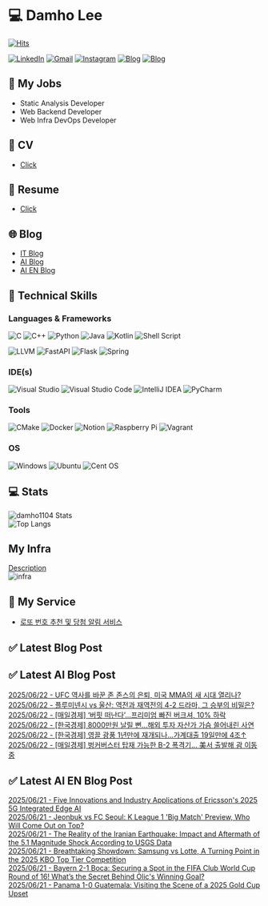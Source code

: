 
# 💻 Damho Lee

[![Hits](https://hits.seeyoufarm.com/api/count/incr/badge.svg?url=https%3A%2F%2Fgithub.com%2Fdamho1104&count_bg=%233D9CC8&title_bg=%23555555&icon=&icon_color=%23E7E7E7&title=hits&edge_flat=false)](https://hits.seeyoufarm.com)  

[![LinkedIn](https://img.shields.io/badge/Linkedin-%230077B5.svg?style=flat&logo=linkedin&logoColor=white)](https://www.linkedin.com/in/damho1104/)
[![Gmail](https://img.shields.io/badge/Gmail-D14836?style=flat&logo=gmail&logoColor=white)](mailto:damho1104@gmail.com)
[![Instagram](https://img.shields.io/badge/Instargram-%23E4405F.svg?style=flat&logo=Instagram&logoColor=white)](https://www.instagram.com/damho1104/)
[![Blog](https://img.shields.io/badge/Blog-%23000000.svg?style=flat&logo=Tistory&logoColor=white)](https://dmomo.co.kr/)
[![Blog](https://img.shields.io/badge/Blog-%23000000.svg?style=flat&logo=WordPress&logoColor=white)](https://blog.ai.dmomo.co.kr/)

## 📃 My Jobs
- Static Analysis Developer
- Web Backend Developer
- Web Infra DevOps Developer

## 📰 CV
- [Click](https://resume.dmomo.net/damho.lee/resume)  

## 📘 Resume
- [Click](https://damho1104.notion.site/8af3191b9815406d95708d9a0cea5a9e)  

## 🌐 Blog
- [IT Blog](https://dmomo.co.kr/)
- [AI Blog](https://blog.ai.dmomo.co.kr/)
- [AI EN Blog](https://ai.trend.dmomo.co.kr/)

## 💪 Technical Skills
### Languages & Frameworks
![C](https://img.shields.io/badge/c-%2300599C.svg?style=flat&logo=c&logoColor=white)
![C++](https://img.shields.io/badge/c++-%2300599C.svg?style=flat&logo=c%2B%2B&logoColor=white)
![Python](https://img.shields.io/badge/Python-3776AB.svg?&style=flat&logo=Python&logoColor=white)
![Java](https://img.shields.io/badge/java-%23ED8B00.svg?style=flat&logo=openjdk&logoColor=white)
![Kotlin](https://img.shields.io/badge/Kotlin-%237F52FF.svg?style=flat&logo=Kotlin&logoColor=white)
![Shell Script](https://img.shields.io/badge/Shell_script-%23121011.svg?style=flat&logo=gnu-bash&logoColor=white)  
  
![LLVM](https://img.shields.io/badge/LLVM/Clang-000B1D.svg?&style=flat&logo=LLVM&logoColor=white)
![FastAPI](https://img.shields.io/badge/FastAPI-005571?style=flat&logo=fastapi)
![Flask](https://img.shields.io/badge/Flask-%23000.svg?style=flat&logo=flask&logoColor=white)
![Spring](https://img.shields.io/badge/Springboot-%236DB33F.svg?style=flat&logo=spring&logoColor=white)
  
  
### IDE(s)
![Visual Studio](https://img.shields.io/badge/Visual%20Studio-5C2D91.svg?style=flat&logo=visual-studio&logoColor=white) 
![Visual Studio Code](https://img.shields.io/badge/Visual%20Studio%20Code-0078d7.svg?style=flat&logo=visual-studio-code&logoColor=white)
![IntelliJ IDEA](https://img.shields.io/badge/IntelliJIDEA-000000.svg?style=flat&logo=intellij-idea&logoColor=white) 
![PyCharm](https://img.shields.io/badge/PyCharm-143?style=flat&logo=pycharm&logoColor=black&color=black&labelColor=green) 


### Tools
![CMake](https://img.shields.io/badge/CMake-%23008FBA.svg?style=flat&logo=cmake&logoColor=white)
![Docker](https://img.shields.io/badge/docker-%230db7ed.svg?style=flat&logo=docker&logoColor=white)
![Notion](https://img.shields.io/badge/Notion-%23000000.svg?style=flat&logo=notion&logoColor=white)
![Raspberry Pi](https://img.shields.io/badge/-RaspberryPi-C51A4A?style=flat&logo=Raspberry-Pi)
![Vagrant](https://img.shields.io/badge/Vagrant-%231563FF.svg?style=flat&logo=vagrant&logoColor=white)


### OS
![Windows](https://img.shields.io/badge/Windows-0078D6?style=flat&logo=windows&logoColor=white)
![Ubuntu](https://img.shields.io/badge/Ubuntu-E95420?style=flat&logo=ubuntu&logoColor=white)
![Cent OS](https://img.shields.io/badge/Cent%20OS-002260?style=flat&logo=centos&logoColor=F0F0F0)


## :computer: Stats
![damho1104 Stats](https://github-readme-stats.vercel.app/api?username=damho1104&hide=issues&show_icons=true&show=prs_merged,prs_merged_percentage&theme=chartreuse-dark)  
![Top Langs](https://github-readme-stats.vercel.app/api/top-langs/?username=damho1104&layout=compact&theme=chartreuse-dark)


## My Infra
[Description](https://dmomo.co.kr/444)  
![infra](https://nextcloud.dmomo.net/apps/files_sharing/publicpreview/EtWDB9RaEXyf4FT?file=/&fileId=142416&x=6016&y=3384&a=true&etag=eee0bc0c4308201c786211582fdbc678)  





## 📣 My Service
- [로또 번호 추천 및 당첨 알림 서비스](https://lotto.dmomo.co.kr/)  


## ✅ Latest Blog Post


## ✅ Latest AI Blog Post
[2025/06/22 - UFC 역사를 바꾼 존 존스의 은퇴, 미국 MMA의 새 시대 열리나?](https://blog.ai.dmomo.co.kr/trend/3495) <br/>
[2025/06/22 - 플루미넨시 vs 울산: 역전과 재역전의 4-2 드라마, 그 승부의 비밀은?](https://blog.ai.dmomo.co.kr/trend/3494) <br/>
[2025/06/22 - [매일경제] ‘버핏 떠난다’…프리미엄 빠진 버크셔, 10% 하락](https://blog.ai.dmomo.co.kr/news/3489) <br/>
[2025/06/22 - [한국경제] 8000만원 날릴 뻔…해외 투자 자산가 가슴 쓸어내린 사연](https://blog.ai.dmomo.co.kr/news/3486) <br/>
[2025/06/22 - [한국경제] 영끌 광풍 1년만에 재개되나…가계대출 19일만에 4조↑](https://blog.ai.dmomo.co.kr/news/3483) <br/>
[2025/06/22 - [매일경제] 벙커버스터 탑재 가능한 B-2 폭격기… 美서 출발해 괌 이동중](https://blog.ai.dmomo.co.kr/news/3480) <br/>

## ✅ Latest AI EN Blog Post
[2025/06/21 - Five Innovations and Industry Applications of Ericsson's 2025 5G Integrated Edge AI](https://ai.trend.dmomo.co.kr/2025/06/five-innovations-and-industry.html) <br/>
[2025/06/21 - Jeonbuk vs FC Seoul: K League 1 'Big Match' Preview, Who Will Come Out on Top?](https://ai.trend.dmomo.co.kr/2025/06/jeonbuk-vs-fc-seoul-k-league-1-big.html) <br/>
[2025/06/21 - The Reality of the Iranian Earthquake: Impact and Aftermath of the 5.1 Magnitude Shock According to USGS Data](https://ai.trend.dmomo.co.kr/2025/06/the-reality-of-iranian-earthquake.html) <br/>
[2025/06/21 - Breathtaking Showdown: Samsung vs Lotte, A Turning Point in the 2025 KBO Top Tier Competition](https://ai.trend.dmomo.co.kr/2025/06/breathtaking-showdown-samsung-vs-lotte.html) <br/>
[2025/06/21 - Bayern 2-1 Boca: Securing a Spot in the FIFA Club World Cup Round of 16! What’s the Secret Behind Olic's Winning Goal?](https://ai.trend.dmomo.co.kr/2025/06/bayern-2-1-boca-securing-spot-in-fifa.html) <br/>
[2025/06/21 - Panama 1-0 Guatemala: Visiting the Scene of a 2025 Gold Cup Upset](https://ai.trend.dmomo.co.kr/2025/06/panama-1-0-guatemala-visiting-scene-of.html) <br/>
